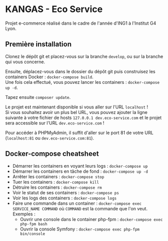 # KANGAS - Eco Service

Projet e-commerce réalisé dans le cadre de l'année d'ING1 à l'Institut G4 Lyon.

## Première installation

Clonez le dépôt git et placez-vous sur la branche `develop`, ou sur la branche qui vous concerne.

Ensuite, déplacez-vous dans le dossier du dépôt git puis construisez les containers Docker : `docker-compose build`.  
Une fois cela effectué, vous pouvez lancer les containers : `docker-compose up -d`.

Tapez ensuite `composer update`.

Le projet est maintenant disponible si vous aller sur l'URL `localhost` !  
Si vous souhaitez avoir un plus bel URL, vous pouvez ajouter la ligne suivante à votre fichier de hosts `127.0.0.1 dev.eco-service.com` et le projet sera accessible sur l'URL `dev.eco-service.com` !

Pour accéder à PHPMyAdmin, il suffit d'aller sur le port 81 de votre URL (`localhost:81` ou `dev.eco-service.com:81`).

## Docker-compose cheatsheet

  * Démarrer les containers en voyant leurs logs : `docker-compose up`
  * Démarrer les containers en tâche de fond : `docker-compose up -d`
  * Arrêter les containers : `docker-compose stop`
  * Tuer les containers : `docker-compose kill`
  * Détruire les containers : `docker-compose rm`
  * Voir le statut de ses containers : `docker-compose ps`
  * Voir les logs des containers : `docker-compose logs`
  * Faire une commande dans un container : `docker-compose exec SERVICE_NAME COMMAND` où `COMMAND` est la commande que l'on veut. Exemples :  
    - Ouvrir une console dans le container php-fpm : `docker-compose exec php-fpm bash`  
    - Ouvrir la console Symfony : `docker-compose exec php-fpm bin/console`